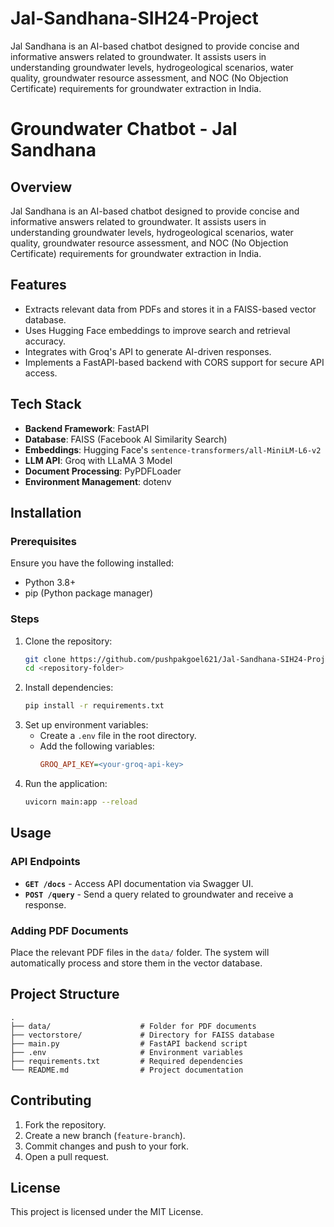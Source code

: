 # Jal-Sandhana-SIH24-Project
Jal Sandhana is an AI-based chatbot designed to provide concise and informative answers related to groundwater. It assists users in understanding groundwater levels, hydrogeological scenarios, water quality, groundwater resource assessment, and NOC (No Objection Certificate) requirements for groundwater extraction in India.


# Groundwater Chatbot - Jal Sandhana

## Overview
Jal Sandhana is an AI-based chatbot designed to provide concise and informative answers related to groundwater. It assists users in understanding groundwater levels, hydrogeological scenarios, water quality, groundwater resource assessment, and NOC (No Objection Certificate) requirements for groundwater extraction in India.

## Features
- Extracts relevant data from PDFs and stores it in a FAISS-based vector database.
- Uses Hugging Face embeddings to improve search and retrieval accuracy.
- Integrates with Groq's API to generate AI-driven responses.
- Implements a FastAPI-based backend with CORS support for secure API access.

## Tech Stack
- **Backend Framework**: FastAPI
- **Database**: FAISS (Facebook AI Similarity Search)
- **Embeddings**: Hugging Face's `sentence-transformers/all-MiniLM-L6-v2`
- **LLM API**: Groq with LLaMA 3 Model
- **Document Processing**: PyPDFLoader
- **Environment Management**: dotenv

## Installation
### Prerequisites
Ensure you have the following installed:
- Python 3.8+
- pip (Python package manager)

### Steps
1. Clone the repository:
   ```sh
   git clone https://github.com/pushpakgoel621/Jal-Sandhana-SIH24-Project.git
   cd <repository-folder>
   ```
2. Install dependencies:
   ```sh
   pip install -r requirements.txt
   ```
3. Set up environment variables:
   - Create a `.env` file in the root directory.
   - Add the following variables:
     ```ini
     GROQ_API_KEY=<your-groq-api-key>
     ```
4. Run the application:
   ```sh
   uvicorn main:app --reload
   ```

## Usage
### API Endpoints
- **`GET /docs`** - Access API documentation via Swagger UI.
- **`POST /query`** - Send a query related to groundwater and receive a response.

### Adding PDF Documents
Place the relevant PDF files in the `data/` folder. The system will automatically process and store them in the vector database.

## Project Structure
```
.
├── data/                    # Folder for PDF documents
├── vectorstore/             # Directory for FAISS database
├── main.py                  # FastAPI backend script
├── .env                     # Environment variables
├── requirements.txt         # Required dependencies
└── README.md                # Project documentation
```

## Contributing
1. Fork the repository.
2. Create a new branch (`feature-branch`).
3. Commit changes and push to your fork.
4. Open a pull request.

## License
This project is licensed under the MIT License.

